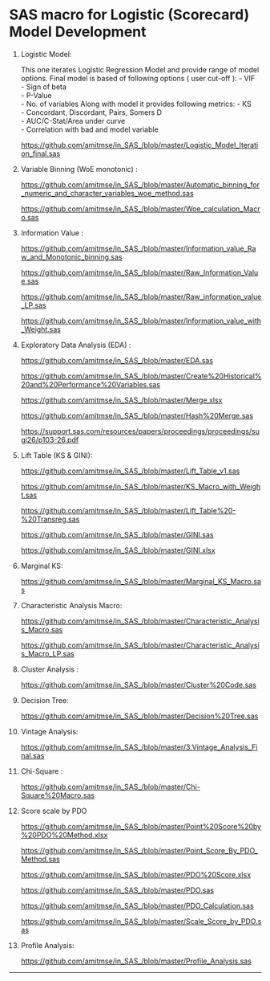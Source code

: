 # SAS macro for Logistic (Scorecard) Model Development

1. Logistic Model: 
	
 	This one iterates Logistic Regression Model and provide range of model options.
   	Final model is based of following options ( user cut-off ):
	   	- VIF			
	   	- Sign of beta		
	   	- P-Value		
	   	- No. of variables
	Along with model it provides following metrics: 
		- KS					   
		- Concordant, Discordant, Pairs, Somers D   
		- AUC/C-Stat/Area under curve		   
		- Correlation with bad and model variable
   
   	https://github.com/amitmse/in_SAS_/blob/master/Logistic_Model_Iteration_final.sas

1. Variable Binning (WoE monotonic) :

      https://github.com/amitmse/in_SAS_/blob/master/Automatic_binning_for_numeric_and_character_variables_woe_method.sas
   
      https://github.com/amitmse/in_SAS_/blob/master/Woe_calculation_Macro.sas
   
2. Information Value :    

      https://github.com/amitmse/in_SAS_/blob/master/Information_value_Raw_and_Monotonic_binning.sas
   
      https://github.com/amitmse/in_SAS_/blob/master/Raw_Information_Value.sas
   
      https://github.com/amitmse/in_SAS_/blob/master/Raw_information_value_LP.sas
   
      https://github.com/amitmse/in_SAS_/blob/master/Information_value_with_Weight.sas
      
3. Exploratory Data Analysis (EDA) : 
      
      https://github.com/amitmse/in_SAS_/blob/master/EDA.sas
   
      https://github.com/amitmse/in_SAS_/blob/master/Create%20Historical%20and%20Performance%20Variables.sas
   
      https://github.com/amitmse/in_SAS_/blob/master/Merge.xlsx
   
      https://github.com/amitmse/in_SAS_/blob/master/Hash%20Merge.sas
   
      https://support.sas.com/resources/papers/proceedings/proceedings/sugi26/p103-26.pdf

4. Lift Table (KS & GINI):

      https://github.com/amitmse/in_SAS_/blob/master/Lift_Table_v1.sas
   
      https://github.com/amitmse/in_SAS_/blob/master/KS_Macro_with_Weight.sas
   
      https://github.com/amitmse/in_SAS_/blob/master/Lift_Table%20-%20Transreg.sas
   
      https://github.com/amitmse/in_SAS_/blob/master/GINI.sas
   
      https://github.com/amitmse/in_SAS_/blob/master/GINI.xlsx

5. Marginal KS:

      https://github.com/amitmse/in_SAS_/blob/master/Marginal_KS_Macro.sas

6. Characteristic Analysis Macro:

      https://github.com/amitmse/in_SAS_/blob/master/Characteristic_Analysis_Macro.sas
    
      https://github.com/amitmse/in_SAS_/blob/master/Characteristic_Analysis_Macro_LP.sas

7. Cluster Analysis : 

      https://github.com/amitmse/in_SAS_/blob/master/Cluster%20Code.sas

8. Decision Tree:

      https://github.com/amitmse/in_SAS_/blob/master/Decision%20Tree.sas

9. Vintage Analysis:

      https://github.com/amitmse/in_SAS_/blob/master/3.Vintage_Analysis_Final.sas

10. Chi-Square :

      https://github.com/amitmse/in_SAS_/blob/master/Chi-Square%20Macro.sas

11. Score scale by PDO

      https://github.com/amitmse/in_SAS_/blob/master/Point%20Score%20by%20PDO%20Method.xlsx
    
      https://github.com/amitmse/in_SAS_/blob/master/Point_Score_By_PDO_Method.sas
    
      https://github.com/amitmse/in_SAS_/blob/master/PDO%20Score.xlsx
    
      https://github.com/amitmse/in_SAS_/blob/master/PDO.sas
    
      https://github.com/amitmse/in_SAS_/blob/master/PDO_Calculation.sas
    
      https://github.com/amitmse/in_SAS_/blob/master/Scale_Score_by_PDO.sas
      
12. Profile Analysis:

      https://github.com/amitmse/in_SAS_/blob/master/Profile_Analysis.sas

***************************************************************************************************************
